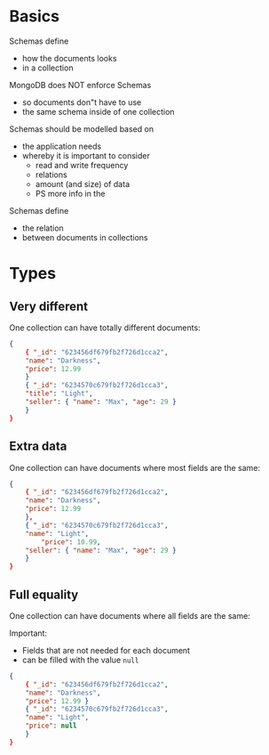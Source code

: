 # Basics

Schemas define

- how the documents looks
- in a collection

MongoDB does NOT enforce Schemas

- so documents don"t have to use
- the same schema inside of one collection

Schemas should be modelled based on

- the application needs
- whereby it is important to consider
  - read and write frequency
  - relations
  - amount (and size) of data
  - PS more info in the

Schemas define

- the relation
- between documents in collections

# Types

## Very different

One collection can have totally different documents:

```JSON
{
    { "_id": "623456df679fb2f726d1cca2",
    "name": "Darkness",
    "price": 12.99
    }
    { "_id": "6234570c679fb2f726d1cca3",
    "title": "Light",
    "seller": { "name": "Max", "age": 29 }
    }
}
```

## Extra data

One collection can have documents where most fields are the same:

```JSON
{
    { "_id": "623456df679fb2f726d1cca2",
    "name": "Darkness",
    "price": 12.99
    },
    { "_id": "6234570c679fb2f726d1cca3",
    "name": "Light",
        "price": 10.99,
    "seller": { "name": "Max", "age": 29 }
    }
}
```

## Full equality

One collection can have documents where all fields are the same:

Important:

- Fields that are not needed for each document
- can be filled with the value `null`

```JSON
{
    { "_id": "623456df679fb2f726d1cca2",
    "name": "Darkness",
    "price": 12.99 }
    { "_id": "6234570c679fb2f726d1cca3",
    "name": "Light",
    "price": null
    }
}
```
